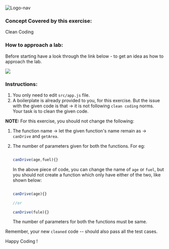 ![Logo-nav](https://s3.ap-south-1.amazonaws.com/kalvi-education.github.io/front-end-web-development/Kalvium-Logo.png)

### Concept Covered by this exercise:

Clean Coding

### How to approach a lab:

Before starting have a look through the link below - to get an idea as how to approach the lab.

![](https://docs.google.com/document/d/1SZ2Pryj6kAJj63wdB2_xVJgQHq6GddeZQ3nqDXYeaBA/edit?usp=sharing)


### Instructions:

1. You only need to edit `src/app.js` file.
2. A boilerplate is already provided to you, for this exercise. But the issue with the given code is that -> it is not following `clean coding` norms.
   Your task is to clean the given code.

**NOTE:** For this exercise, you should not change the following:

1. The function name -> let the given function's name remain as -> `canDrive` and `getArea`.
2. The number of parameters given for both the functions. For eg:
   
   ```js

   canDrive(age,fuel){}

   ```
   In the above piece of code, you can change the name of `age` or `fuel`, but you should not create a function which only have either of the two, like shown below:

   ```js

   canDrive(age){}

   //or

   canDrive(fule){}

   ```

   The number of parameters for both the functions must be same.

Remember, your new `cleaned` code -- should also pass all the test cases.

Happy Coding !
